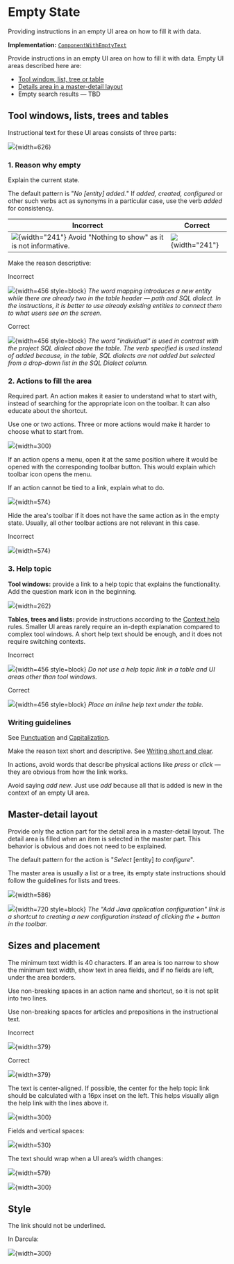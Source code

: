 <!-- Copyright 2000-2024 JetBrains s.r.o. and contributors. Use of this source code is governed by the Apache 2.0 license. -->

# Empty State

<link-summary>Providing instructions in an empty UI area on how to fill it with data.</link-summary>

<tldr>

**Implementation:** [`ComponentWithEmptyText`](%gh-ic%/platform/platform-api/src/com/intellij/util/ui/ComponentWithEmptyText.java)

</tldr>

Provide instructions in an empty UI area on how to fill it with data. Empty UI areas described here are:
* [Tool window, list, tree or table](#tool-windows-lists-trees-and-tables)
* [Details area in a master-detail layout](#master-detail-layout)
* Empty search results — TBD


## Tool windows, lists, trees and tables
Instructional text for these UI areas consists of three parts:

![](database-tw-callouts.png){width=626}


### 1. Reason why empty

Explain the current state.

The default pattern is "_No [entity] added._" If _added, created, configured_ or other such verbs act as synonyms in a particular case, use the verb _added_ for consistency.

| <format color="Red" style="bold">Incorrect                                                                                </format> | <format color="Green" style="bold"> Correct                              </format> |
|-------------------------------------------------------------------------------------------------------------------------------------|------------------------------------------------------------------------------------|
| ![](libraries-before.png){width="241"} Avoid "Nothing to show" as it is not informative.                                            | ![](libraries-after.png){width="241"}                                              |

Make the reason descriptive:

<format color="Red" style="bold">Incorrect</format>

![](sql-dialect-before.png){width=456 style=block}
*The word mapping introduces a new entity while there are already two in the table header — path and SQL dialect. In the instructions, it is better to use already existing entities to connect them to what users see on the screen.*

<format color="Green" style="bold">Correct</format>

![](sql-dialect-after.png){width=456 style=block}
*The word "individual" is used in contrast with the project SQL dialect above the table. The verb specified is used instead of added because, in the table, SQL dialects are not added but selected from a drop-down list in the SQL Dialect column.*


### 2. Actions to fill the area

Required part. An action makes it easier to understand what to start with, instead of searching for the appropriate icon on the toolbar. It can also educate about the shortcut.

Use one or two actions. Three or more actions would make it harder to choose what to start from.

![](maven-tw.png){width=300}

If an action opens a menu, open it at the same position where it would be opened with the corresponding toolbar button. This would explain which toolbar icon opens the menu.


If an action cannot be tied to a link, explain what to do.

![](todo-tw.png){width=574}

Hide the area's toolbar if it does not have the same action as in the empty state. Usually, all other toolbar actions are not relevant in this case.

<format color="Red" style="bold">Incorrect</format>

![](todo-tw-toolbar-incorrect.png){width=574}


### 3. Help topic

**Tool windows:** provide a link to a help topic that explains the functionality. Add the question mark icon in the beginning.

![](empty_state_database-tw-segment.png){width=262}

**Tables, trees and lists:** provide instructions according to the [Context help](context_help.md) rules. Smaller UI areas rarely require an in-depth explanation compared to complex tool windows. A short help text should be enough, and it does not require switching contexts.

<format color="Red" style="bold">Incorrect</format>

![](todo-filters-incorrect.png){width=456 style=block}
*Do not use a help topic link in a table and UI areas other than tool windows.*

<format color="Green" style="bold">Correct</format>

![](todo-filters-correct.png){width=456 style=block}
*Place an inline help text under the table.*


### Writing guidelines

See [Punctuation](punctuation.md) and [Capitalization](capitalization.md).

Make the reason text short and descriptive. See [Writing short and clear](writing_short.md).

In actions, avoid words that describe physical actions like _press_ or _click_ — they are obvious from how the link works.

Avoid saying _add new_. Just use _add_ because all that is added is new in the context of an empty UI area.


## Master-detail layout
Provide only the action part for the detail area in a master-detail layout. The detail area is filled when an item is selected in the master part. This behavior is obvious and does not need to be explained.

The default pattern for the action is "_Select_ [entity] _to configure_".

The master area is usually a list or a tree, its empty state instructions should follow the guidelines for lists and trees.

![](app-servers.png){width=586}

![](run-configs.png){width=720 style=block}
*The "Add Java application configuration" link is a shortcut to creating a new configuration instead of clicking the + button in the toolbar.*


## Sizes and placement
The minimum text width is 40 characters. If an area is too narrow to show the minimum text width, show text in area fields, and if no fields are left, under the area borders.

Use non-breaking spaces in an action name and shortcut, so it is not split into two lines.

Use non-breaking spaces for articles and prepositions in the instructional text.

<format color="Red" style="bold">Incorrect</format>

![](nbsp-incorrect.png){width=379}

<format color="Green" style="bold">Correct</format>

![](nbsp-correct.png){width=379}

The text is center-aligned. If possible, the center for the help topic link should be calculated with a 16px inset on the left. This helps visually align the help link with the lines above it.

![](database-tw-markup1.png){width=300}

Fields and vertical spaces:

![](database-tw-markup2.png){width=530}

The text should wrap when a UI area’s width changes:

![](database-tw-horizontal.png){width=579}

![](database-tw.png){width=300}


## Style

The link should not be underlined.

In Darcula:

![](database-tw-darcula.png){width=300}


